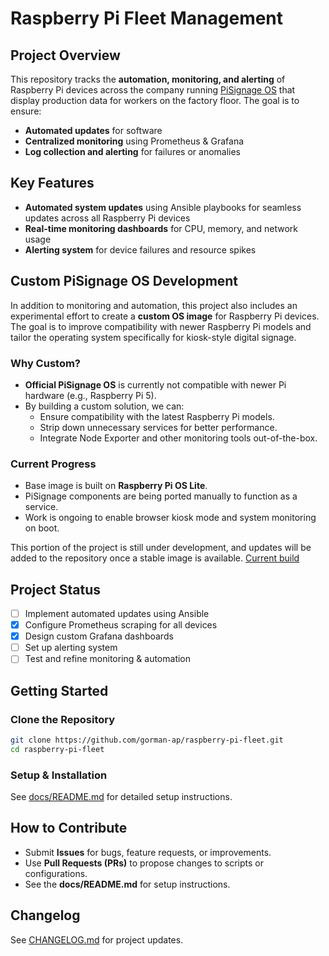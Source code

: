 # Raspberry Pi Fleet Management

## Project Overview
This repository tracks the **automation, monitoring, and alerting** of Raspberry Pi devices across the company running [PiSignage OS](https://github.com/colloqi/piSignage) that display production data for workers on the factory floor. The goal is to ensure:

- **Automated updates** for software
- **Centralized monitoring** using Prometheus & Grafana
- **Log collection and alerting** for failures or anomalies

## Key Features
- **Automated system updates** using Ansible playbooks for seamless updates across all Raspberry Pi devices
- **Real-time monitoring dashboards** for CPU, memory, and network usage
- **Alerting system** for device failures and resource spikes

## Custom PiSignage OS Development

In addition to monitoring and automation, this project also includes an experimental effort to create a **custom OS image** for Raspberry Pi devices. The goal is to improve compatibility with newer Raspberry Pi models and tailor the operating system specifically for kiosk-style digital signage. 

### Why Custom?
- **Official PiSignage OS** is currently not compatible with newer Pi hardware (e.g., Raspberry Pi 5).
- By building a custom solution, we can:
  - Ensure compatibility with the latest Raspberry Pi models.
  - Strip down unnecessary services for better performance.
  - Integrate Node Exporter and other monitoring tools out-of-the-box.

### Current Progress
- Base image is built on **Raspberry Pi OS Lite**.
- PiSignage components are being ported manually to function as a service.
- Work is ongoing to enable browser kiosk mode and system monitoring on boot.

This portion of the project is still under development, and updates will be added to the repository once a stable image is available. [Current build](https://github.com/gorman-ap/rpi-fleet-management/blob/main/Fleet%20Base%20Image/0.5.0-pre.md)

## Project Status
- [ ] Implement automated updates using Ansible
- [x] Configure Prometheus scraping for all devices
- [x] Design custom Grafana dashboards
- [ ] Set up alerting system
- [ ] Test and refine monitoring & automation

## Getting Started
### Clone the Repository
```bash
git clone https://github.com/gorman-ap/raspberry-pi-fleet.git
cd raspberry-pi-fleet
```

### Setup & Installation
See [docs/README.md](https://github.com/gorman-ap/rpi-fleet-management/blob/main/docs/README.md) for detailed setup instructions.


## How to Contribute
- Submit **Issues** for bugs, feature requests, or improvements.
- Use **Pull Requests (PRs)** to propose changes to scripts or configurations.
- See the **docs/README.md** for setup instructions.

## Changelog
See [CHANGELOG.md](CHANGELOG.md) for project updates.
